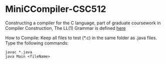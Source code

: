 # MiniCCompiler-CSC512
Constructing a compiler for the C language, part of graduate coursework in Compiler Construction, The LL(1) Grammar is defined [here]

How to Compile: Keep all files to test (*.c) in the same folder as .java files. Type the following commands:
```
javac *.java
java Main <fileName>
```
[here]:https://github.com/anas2204/MiniCCompiler-CSC512/blob/master/LL1%20Grammar%20of%20C%20language.txt
